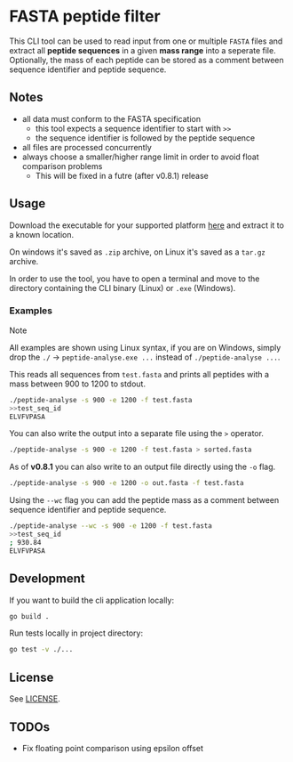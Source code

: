 # FASTA peptide filter

This CLI tool can be used to read input from one or multiple `FASTA` files
and extract all **peptide sequences** in a given **mass range** into a
seperate file.
Optionally, the mass of each peptide can be stored as a comment between
sequence identifier and peptide sequence.

## Notes

* all data must conform to the FASTA specification
    * this tool expects a sequence identifier to start with `>>`
    * the sequence identifier is followed by the peptide sequence
* all files are processed concurrently
* always choose a smaller/higher range limit in order to avoid float comparison
problems
    * This will be fixed in a futre (after v0.8.1) release

## Usage

Download the executable for your supported platform
[here](https://github.com/KleinSpeedy/go-peptide-filter/releases) and extract
it to a known location.

On windows it's saved as `.zip` archive, on Linux it's saved as a `tar.gz` archive.

In order to use the tool, you have to open a terminal and move to the directory
containing the CLI binary (Linux) or `.exe` (Windows).

### Examples

> [!NOTE]
> All examples are shown using Linux syntax, if you are on Windows, simply drop
> the `./` -> `peptide-analyse.exe ...` instead of `./peptide-analyse ...`.

This reads all sequences from `test.fasta` and prints all peptides with a mass between
900 to 1200 to stdout.
```sh
./peptide-analyse -s 900 -e 1200 -f test.fasta
>>test_seq_id
ELVFVPASA
```

You can also write the output into a separate file using the `>` operator.
```sh
./peptide-analyse -s 900 -e 1200 -f test.fasta > sorted.fasta
```

As of **v0.8.1** you can also write to an output file directly using the `-o` flag.
```sh
./peptide-analyse -s 900 -e 1200 -o out.fasta -f test.fasta
```

Using the `--wc` flag you can add the peptide mass as a comment between sequence
identifier and peptide sequence.
```sh
./peptide-analyse --wc -s 900 -e 1200 -f test.fasta
>>test_seq_id
; 930.84
ELVFVPASA
```

## Development

If you want to build the cli application locally:
```sh
go build .
```

Run tests locally in project directory:
```sh
go test -v ./...
```

## License

See [LICENSE](LICENSE).

## TODOs

* Fix floating point comparison using epsilon offset
